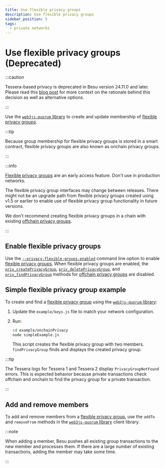 ```yaml
---
title: Use flexible privacy groups
description: Use flexible privacy groups
sidebar_position: 5
tags:
  - private networks
---
```


# Use flexible privacy groups (Deprecated)

:::caution

Tessera-based privacy is deprecated in Besu version 24.11.0 and later. Please read this [blog post](https://www.lfdecentralizedtrust.org/blog/sunsetting-tessera-and-simplifying-hyperledger-besu) for more context on the rationale behind this decision as well as alternative options.

:::

Use the [`web3js-quorum` library](https://github.com/ConsenSys/web3js-quorum) to create and update membership of [flexible privacy groups](../../concepts/privacy/flexible-privacy.md).

:::tip

Because group membership for flexible privacy groups is stored in a smart contract, flexible privacy groups are also known as onchain privacy groups.

:::

:::info

[Flexible privacy groups](../../concepts/privacy/flexible-privacy.md) are an early access feature. Don't use in production networks.

The flexible privacy group interfaces may change between releases. There might not be an upgrade path from flexible privacy groups created using v1.5 or earlier to enable use of flexible privacy group functionality in future versions.

We don't recommend creating flexible privacy groups in a chain with existing [offchain privacy groups](../../concepts/privacy/privacy-groups.md).

:::

## Enable flexible privacy groups

Use the [`--privacy-flexible-groups-enabled`](../../reference/cli/options.md#privacy-flexible-groups-enabled-deprecated) command line option to enable [flexible privacy groups](../../concepts/privacy/flexible-privacy.md). When flexible privacy groups are enabled, the [`priv_createPrivacyGroup`](../../reference/api/index.md#priv_createprivacygroup), [`priv_deletePrivacyGroup`](../../reference/api/index.md#priv_deleteprivacygroup), and [`priv_findPrivacyGroup`](../../reference/api/index.md#priv_findprivacygroup) methods for [offchain privacy groups](../../concepts/privacy/privacy-groups.md) are disabled.

## Simple flexible privacy group example

To create and find a [flexible privacy group](../../concepts/privacy/flexible-privacy.md) using the [`web3js-quorum` library](https://github.com/ConsenSys/web3js-quorum):

1. Update the `example/keys.js` file to match your network configuration.

1. Run:

   ```bash
   cd example/onchainPrivacy
   node simpleExample.js
   ```

   This script creates the flexible privacy group with two members. `findPrivacyGroup` finds and displays the created privacy group.

:::tip

The Tessera logs for Tessera 1 and Tessera 2 display `PrivacyGroupNotFound` errors. This is expected behavior because private transactions check offchain and onchain to find the privacy group for a private transaction.

:::

## Add and remove members

To add and remove members from a [flexible privacy group](../../concepts/privacy/flexible-privacy.md), use the `addTo` and `removeFrom` methods in the [`web3js-quorum` library](https://github.com/ConsenSys/web3js-quorum) client library.

:::note

When adding a member, Besu pushes all existing group transactions to the new member and processes them. If there are a large number of existing transactions, adding the member may take some time.

:::
